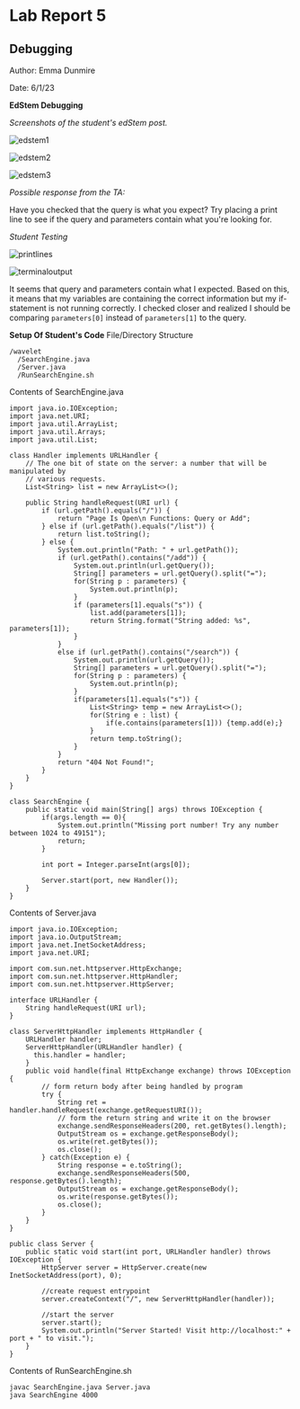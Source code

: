 # Lab Report 5

## Debugging

Author: Emma Dunmire

Date: 6/1/23

**EdStem Debugging**

*Screenshots of the student's edStem post.*

![edstem1](edstem1.jpg)

![edstem2](edstem2.jpg)

![edstem3](edstem3.jpg)

*Possible response from the TA:*

Have you checked that the query is what you expect? Try placing a print line to see if the query and parameters contain what you're looking for.

*Student Testing*

![printlines](printlines.jpg)

![terminaloutput](terminaloutput.jpg)

It seems that query and parameters contain what I expected. Based on this, it means that my variables are containing the correct information but my if-statement is not running correctly. I checked closer and realized I should be comparing `parameters[0]` instead of `parameters[1]` to the query.

**Setup Of Student's Code**
File/Directory Structure

```
/wavelet
  /SearchEngine.java
  /Server.java
  /RunSearchEngine.sh
```

Contents of SearchEngine.java
```
import java.io.IOException;
import java.net.URI;
import java.util.ArrayList;
import java.util.Arrays;
import java.util.List;

class Handler implements URLHandler {
    // The one bit of state on the server: a number that will be manipulated by
    // various requests.
    List<String> list = new ArrayList<>();

    public String handleRequest(URI url) {
        if (url.getPath().equals("/")) {
            return "Page Is Open\n Functions: Query or Add";
        } else if (url.getPath().equals("/list")) {
            return list.toString();
        } else {
            System.out.println("Path: " + url.getPath());
            if (url.getPath().contains("/add")) {
                System.out.println(url.getQuery());
                String[] parameters = url.getQuery().split("=");
                for(String p : parameters) {
                    System.out.println(p);
                }
                if (parameters[1].equals("s")) {
                    list.add(parameters[1]);
                    return String.format("String added: %s", parameters[1]);
                }
            }
            else if (url.getPath().contains("/search")) {
                System.out.println(url.getQuery());
                String[] parameters = url.getQuery().split("=");
                for(String p : parameters) {
                    System.out.println(p);
                }
                if(parameters[1].equals("s")) {
                    List<String> temp = new ArrayList<>();
                    for(String e : list) {
                        if(e.contains(parameters[1])) {temp.add(e);}
                    }
                    return temp.toString();
                }
            }
            return "404 Not Found!";
        }
    }
}

class SearchEngine {
    public static void main(String[] args) throws IOException {
        if(args.length == 0){
            System.out.println("Missing port number! Try any number between 1024 to 49151");
            return;
        }

        int port = Integer.parseInt(args[0]);

        Server.start(port, new Handler());
    }
}
```

Contents of Server.java
```
import java.io.IOException;
import java.io.OutputStream;
import java.net.InetSocketAddress;
import java.net.URI;

import com.sun.net.httpserver.HttpExchange;
import com.sun.net.httpserver.HttpHandler;
import com.sun.net.httpserver.HttpServer;

interface URLHandler {
    String handleRequest(URI url);
}

class ServerHttpHandler implements HttpHandler {
    URLHandler handler;
    ServerHttpHandler(URLHandler handler) {
      this.handler = handler;
    }
    public void handle(final HttpExchange exchange) throws IOException {
        // form return body after being handled by program
        try {
            String ret = handler.handleRequest(exchange.getRequestURI());
            // form the return string and write it on the browser
            exchange.sendResponseHeaders(200, ret.getBytes().length);
            OutputStream os = exchange.getResponseBody();
            os.write(ret.getBytes());
            os.close();
        } catch(Exception e) {
            String response = e.toString();
            exchange.sendResponseHeaders(500, response.getBytes().length);
            OutputStream os = exchange.getResponseBody();
            os.write(response.getBytes());
            os.close();
        }
    }
}

public class Server {
    public static void start(int port, URLHandler handler) throws IOException {
        HttpServer server = HttpServer.create(new InetSocketAddress(port), 0);

        //create request entrypoint
        server.createContext("/", new ServerHttpHandler(handler));

        //start the server
        server.start();
        System.out.println("Server Started! Visit http://localhost:" + port + " to visit.");
    }
}
```

Contents of RunSearchEngine.sh
```
javac SearchEngine.java Server.java
java SearchEngine 4000
```
